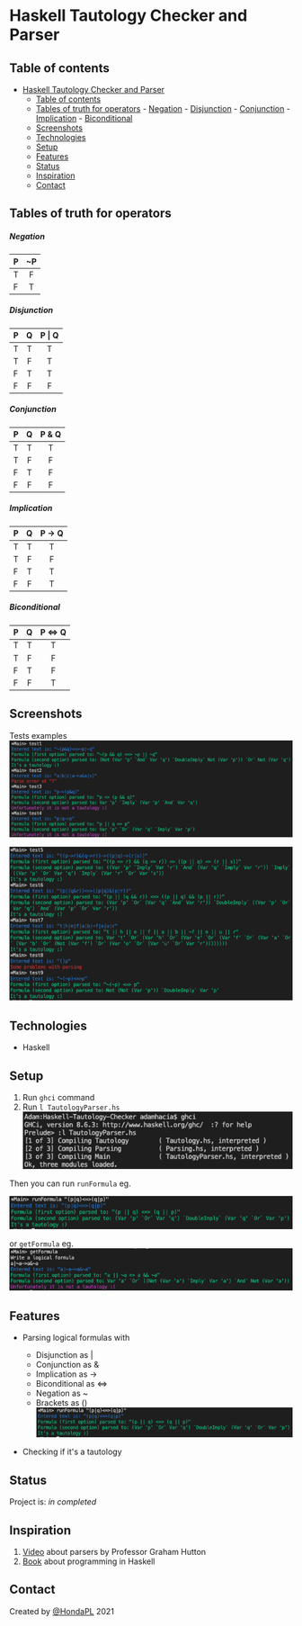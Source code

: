 # Haskell Tautology Checker and Parser
> 

## Table of contents
- [Haskell Tautology Checker and Parser](#haskell-tautology-checker-and-parser)
  - [Table of contents](#table-of-contents)
  - [Tables of truth for operators](#tables-of-truth-for-operators)
        - [Negation](#negation)
        - [Disjunction](#disjunction)
        - [Conjunction](#conjunction)
        - [Implication](#implication)
        - [Biconditional](#biconditional)
  - [Screenshots](#screenshots)
  - [Technologies](#technologies)
  - [Setup](#setup)
  - [Features](#features)
  - [Status](#status)
  - [Inspiration](#inspiration)
  - [Contact](#contact)

## Tables of truth for operators

##### Negation
| P             | ~P            |
| ------------- |:-------------:|
| T             | F             |
| F             | T             |

##### Disjunction
| P             | Q             |P \| Q  |
| ------------- |:-------------:|:-------:|
| T             | T             | T      |
| T             | F             |   T    |
| F             | T             |    T   |
| F             | F             |    F   |

##### Conjunction
| P             | Q             |P & Q   |
| ------------- |:-------------:|:-------:|
| T             | T             | T      |
| T             | F             |   F    |
| F             | T             |    F   |
| F             | F             |    F   |

##### Implication
| P             | Q             |P ->   Q|
| ------------- |:-------------:|:------:|
| T             | T             | T      |
| T             | F             |   F    |
| F             | T             |    T   |
| F             | F             |    T   |

##### Biconditional
| P             | Q             |P <=> Q |
| ------------- |:-------------:|:------:|
| T             | T             |T       |
| T             | F             |F       |
| F             | T             |F       |
| F             | F             |T       |

## Screenshots

Tests examples
![Example screenshot](images/test1.png)

![Example screenshot](images/test2.png)


## Technologies
* Haskell

## Setup
1. Run ```ghci``` command
2. Run ```l TautologyParser.hs```
![Example screenshot](images/setup.png)

Then you can run ```runFormula``` eg.

![Example screenshot](images/test3.png)

or ```getFormula``` eg.
![Example screenshot](images/test4.png)


## Features
* Parsing logical formulas with
  - Disjunction as |
  - Conjunction as &
  - Implication as ->
  - Biconditional as <=>
  - Negation as ~
  - Brackets as ()
![Example screenshot](images/test3.png)

* Checking if it's a tautology

## Status
Project is: _in completed_

## Inspiration
1. [Video](https://www.youtube.com/watch?v=dDtZLm7HIJs) about parsers by Professor Graham Hutton
2. [Book](http://www.cs.nott.ac.uk/~pszgmh/pih.html) about programming in Haskell
## Contact
Created by [@HondaPL](https://hacia.students.wmi.amu.edu.pl/) 2021


